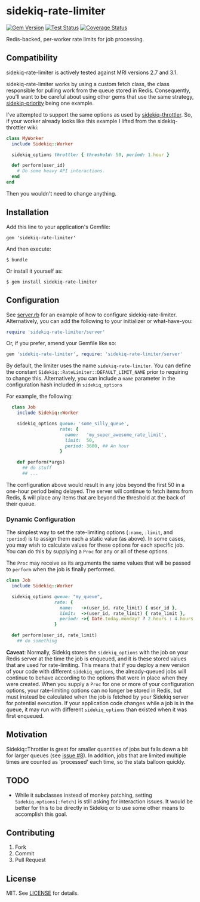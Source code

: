 sidekiq-rate-limiter
====================

[![Gem Version](https://badge.fury.io/rb/sidekiq-rate-limiter.svg)](https://rubygems.org/gems/sidekiq-rate-limiter)
[![Test Status](https://github.com/enova/sidekiq-rate-limiter/actions/workflows/test.yml/badge.svg)](https://github.com/enova/sidekiq-rate-limiter/actions/workflows/test.yml)
[![Coverage Status](https://coveralls.io/repos/github/enova/sidekiq-rate-limiter/badge.svg?branch=master)](https://coveralls.io/github/enova/sidekiq-rate-limiter?branch=master)

Redis-backed, per-worker rate limits for job processing.

## Compatibility

sidekiq-rate-limiter is actively tested against MRI versions 2.7 and 3.1.

sidekiq-rate-limiter works by using a custom fetch class, the class responsible
for pulling work from the queue stored in Redis. Consequently, you'll want to be
careful about using other gems that use the same strategy, [sidekiq-priority](https://github.com/socialpandas/sidekiq-priority)
being one example.

I've attempted to support the same options as used by [sidekiq-throttler](https://github.com/gevans/sidekiq-throttler). So, if
your worker already looks like this example I lifted from the sidekiq-throttler wiki:

```ruby
class MyWorker
  include Sidekiq::Worker

  sidekiq_options throttle: { threshold: 50, period: 1.hour }

  def perform(user_id)
    # Do some heavy API interactions.
  end
end
```

Then you wouldn't need to change anything.

## Installation

Add this line to your application's Gemfile:

    gem 'sidekiq-rate-limiter'

And then execute:

    $ bundle

Or install it yourself as:

    $ gem install sidekiq-rate-limiter

## Configuration

See [server.rb](lib/sidekiq-rate-limiter/server.rb) for an example of how to
configure sidekiq-rate-limiter. Alternatively, you can add the following to your
initializer or what-have-you:

```ruby
require 'sidekiq-rate-limiter/server'
```

Or, if you prefer, amend your Gemfile like so:

```ruby
gem 'sidekiq-rate-limiter', require: 'sidekiq-rate-limiter/server'
```

By default, the limiter uses the name `sidekiq-rate-limiter`. You can define the
constant `Sidekiq::RateLimiter::DEFAULT_LIMIT_NAME` prior to requiring to
change this. Alternatively, you can include a `name` parameter in the configuration
hash included in `sidekiq_options`

For example, the following:

```ruby
  class Job
    include Sidekiq::Worker

    sidekiq_options queue: 'some_silly_queue',
                    rate: {
                      name:   'my_super_awesome_rate_limit',
                      limit:  50,
                      period: 3600, ## An hour
                    }

    def perform(*args)
      ## do stuff
      ## ...
```

The configuration above would result in any jobs beyond the first 50 in a one-hour period being delayed. The server will continue to fetch items from Redis, &
will place any items that are beyond the threshold at the back of their queue.

### Dynamic Configuration

The simplest way to set the rate-limiting options (`:name`, `:limit`, and `:period`) is to assign them each a static value (as above). In some cases, you may wish to calculate values for these options for each specific job. You can do this by supplying a `Proc` for any or all of these options.

The `Proc` may receive as its arguments the same values that will be passed to `perform` when the job is finally performed.

```ruby
class Job
  include Sidekiq::Worker

  sidekiq_options queue: "my_queue",
                  rate: {
                    name:   ->(user_id, rate_limit) { user_id },
                    limit:  ->(user_id, rate_limit) { rate_limit },
                    period: ->{ Date.today.monday? ? 2.hours : 4.hours }, # can ignore arguments
                  }

  def perform(user_id, rate_limit)
    ## do something
```

**Caveat**: Normally, Sidekiq stores the `sidekiq_options` with the job on your Redis server at the time the job is enqueued, and it is these stored values that are used for rate-limiting. This means that if you deploy a new version of your code with different `sidekiq_options`, the already-queued jobs will continue to behave according to the options that were in place when they were created. When you supply a `Proc` for one or more of your configuration options, your rate-limiting options can no longer be stored in Redis, but must instead be calculated when the job is fetched by your Sidekiq server for potential execution. If your application code changes while a job is in the queue, it may run with different `sidekiq_options` than existed when it was first enqueued.

## Motivation

Sidekiq::Throttler is great for smaller quantities of jobs but falls down a bit
for larger queues (see [issue #8](https://github.com/gevans/sidekiq-throttler/issues/8)). In addition, jobs that are
limited multiple times are counted as 'processed' each time, so the stats balloon quickly.

## TODO

* While it subclasses instead of monkey patching, setting `Sidekiq.options[:fetch]`
is still asking for interaction issues. It would be better for this to be directly
in Sidekiq or to use some other means to accomplish this goal.

## Contributing

1. Fork
2. Commit
5. Pull Request

## License

MIT. See [LICENSE](LICENSE) for details.
